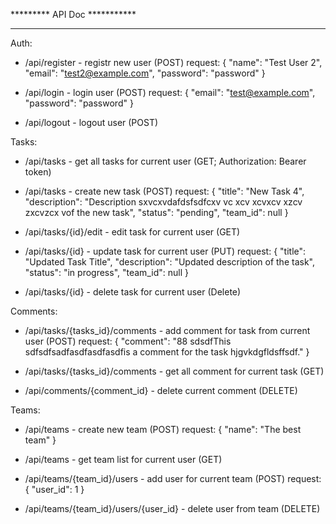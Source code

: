 *********   API Doc   ***********
*****************************
Auth:
- /api/register - registr new user (POST)
  request:
  {
  "name": "Test User 2",
  "email": "test2@example.com",
  "password": "password"
  }


- /api/login - login user (POST)
  request:
  {
  "email": "test@example.com",
  "password": "password"
  }


- /api/logout - logout user (POST)


Tasks:
- /api/tasks - get all tasks for current user (GET; Authorization: Bearer token)

- /api/tasks - create new task (POST)
  request:
  {
  "title": "New Task 4",
  "description": "Description sxvcxvdafdsfsdfcxv vc xcv xcvxcv xzcv zxcvzcx vof the new task",
  "status": "pending",
  "team_id": null
  }

- /api/tasks/{id}/edit - edit task for current user (GET)

- /api/tasks/{id} - update task for current user (PUT)
  request:
  {
  "title": "Updated Task Title",
  "description": "Updated description of the task",
  "status": "in progress",
  "team_id": null
  }

- /api/tasks/{id} - delete task for current user (Delete)

Comments:
- /api/tasks/{tasks_id}/comments - add comment for task from current user (POST)
  request:
  {
  "comment": "88 sdsdfThis sdfsdfsadfasdfasdfasdfis a comment for the task hjgvkdgfldsffsdf."
  }

- /api/tasks/{tasks_id}/comments - get all comment for current task (GET)
- /api/comments/{comment_id} - delete current comment (DELETE)


Teams:
- /api/teams - create new team (POST)
  request:
  {
  "name": "The best team"
  }

- /api/teams - get team list for current user (GET)

- /api/teams/{team_id}/users - add user for current team (POST)
  request:
  {
  "user_id": 1
  }

- /api/teams/{team_id}/users/{user_id} - delete user from team (DELETE)
 
 
 
